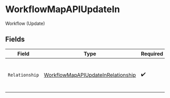 # WorkflowMapAPIUpdateIn

Workflow (Update)


## Fields

| Field                                                                                           | Type                                                                                            | Required                                                                                        | Description                                                                                     | Example                                                                                         |
| ----------------------------------------------------------------------------------------------- | ----------------------------------------------------------------------------------------------- | ----------------------------------------------------------------------------------------------- | ----------------------------------------------------------------------------------------------- | ----------------------------------------------------------------------------------------------- |
| `Relationship`                                                                                  | [WorkflowMapAPIUpdateInRelationship](../../models/shared/workflowmapapiupdateinrelationship.md) | :heavy_check_mark:                                                                              | The type of the relationship between workflows                                                  | ONE_TO_MANY                                                                                     |